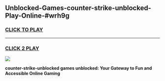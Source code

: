 
## Unblocked-Games-counter-strike-unblocked-Play-Online-#wrh9g
<h3>
<a href="https://premium.freeplayer.one?title=counter-strike-unblocked&ref=27F">CLICK TO PLAY</a></h3>
<hr>

<h3>
<a href="https://premium.freeplayer.one?title=counter-strike-unblocked&ref=27F">CLICK 2 PLAY</a>
  
</h3>

<a href="https://premium.freeplayer.one?title=counter-strike-unblocked&ref=27F"><img src="https://clearcache.store/games.png"></a>


**counter-strike-unblocked games unblocked: Your Gateway to Fun and Accessible Online Gaming**
